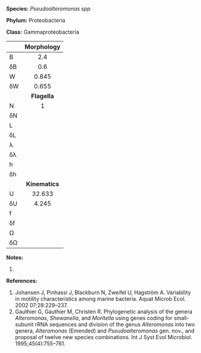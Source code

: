 **Species:** *Pseudoalteromonas spp*

**Phylum:** Proteobacteria

**Class:** Gammaproteobacteria

|    | **Morphology** |
|:-- | :------------: |
| B  | 2.4 |
| δB | 0.6 |
| W  | 0.845 |
| δW | 0.655 |
|    | **Flagella** |
| N  | 1 |
| δN |  |
| L  |  |
| δL |  |
| λ  |  |
| δλ |  |
| h  |  |
| δh |  |
|    | **Kinematics** |
| U  | 32.633 |
| δU | 4.245 |
| f  |  |
| δf |  |
| Ω  |  |
| δΩ |  |

**Notes:**

1.

**References:**

1. Johansen J, Pinhassi J, Blackburn N, Zweifel U, Hagström A.  Variability in motility characteristics among marine bacteria.  Aquat Microb Ecol. 2002 07;28:229–237.
1. Gauthier G, Gauthier M, Christen R. Phylogenetic analysis of the genera *Alteromonas*, *Shewanella*, and *Moritella* using genes coding for small-subunit rRNA sequences and division of the genus *Alteromonas* into two genera, *Alteromonas* (Emended) and *Pseudoalteromonas* gen. nov., and proposal of twelve new species combinations.  Int J Syst Evol Microbiol. 1995;45(4):755–761.
